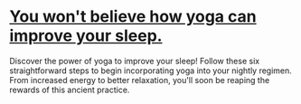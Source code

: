 
# [You won't believe how yoga can improve your sleep.](https://www.mindhaste.com/t/yoga/you-wont-believe-how-yoga-can-improve-your-sleep-122)

Discover the power of yoga to improve your sleep! Follow these six straightforward steps to begin incorporating yoga into your nightly regimen. From increased energy to better relaxation, you'll soon be reaping the rewards of this ancient practice.
    